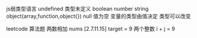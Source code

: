 js弱类型语言
undefined 类型未定义
boolean number string 
object(array,function,object{})
null 值为空
变量的类型由值决定 类型可以改变


leetcode 算法题
两数相加
nums [2.7.11.15]
target = 9
两个整数 i + j = 9
